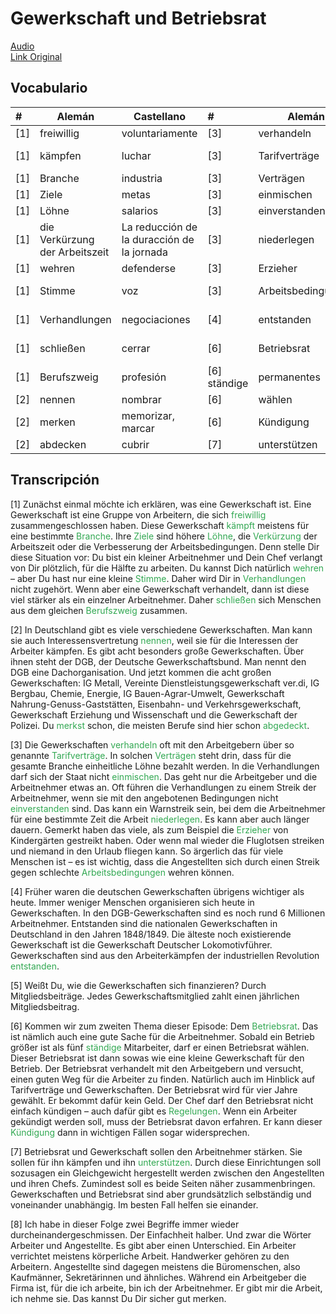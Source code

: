 # Gewerkschaft und Betriebsrat

[Audio](./archivos/sg197.mp3) <br>
[Link Original](https://slowgerman.com/2019/12/10/betriebsrat-gewerkschaft/)

## Vocabulario

| <div style="width:10px">#</div> | Alemán | Castellano | <div style="width:10px">#</div>  | Alemán | Castellano |
| ---- | ---- | ---- | ---- | ---- | ---- |
|[1]| freiwillig | voluntariamente |[3]| verhandeln | negociar|
|[1]| kämpfen | luchar |[3]| Tarifverträge | convenios colectivos|
|[1]| Branche | industria |[3]| Verträgen | contratos|
|[1]| Ziele | metas |[3]| einmischen | interferir |
|[1]| Löhne | salarios |[3]| einverstanden | de acuerdo |
|[1]| die Verkürzung der Arbeitszeit | La reducción de la duracción de la jornada |[3]| niederlegen | renunciar |
|[1]| wehren | defenderse |[3]| Erzieher | educadores
|[1]| Stimme | voz |[3]|Arbeitsbedingungen|Condiciones de trabajo|
|[1]| Verhandlungen | negociaciones |[4]| entstanden| surgido, <br> originado|
|[1]| schließen | cerrar |[6]|Betriebsrat|Comité de empresa|
|[1]| Berufszweig | profesión |[6] ständige | permanentes |
|[2]| nennen | nombrar |[6]| wählen | elegir |
|[2]| merken | memorizar, marcar |[6]| Kündigung | Finalización de contrato|
|[2]| abdecken | cubrir |[7]|unterstützen|apoyar a|

## Transcripción

[1] Zunächst einmal möchte ich erklären, was eine Gewerkschaft ist. Eine Gewerkschaft ist eine Gruppe von Arbeitern, die sich <span style="color:#32a852">freiwillig</span> zusammengeschlossen haben. Diese Gewerkschaft <span style="color:#32a852">kämpft</span> meistens für eine bestimmte <span style="color:#32a852">Branche</span>. Ihre <span style="color:#32a852">Ziele</span> sind höhere <span style="color:#32a852">Löhne</span>, die <span style="color:#32a852">Verkürzung</span> der Arbeitszeit oder die Verbesserung der Arbeitsbedingungen.
Denn stelle Dir diese Situation vor: Du bist ein kleiner Arbeitnehmer und Dein Chef verlangt von Dir plötzlich, für die Hälfte zu arbeiten. Du kannst Dich natürlich <span style="color:#32a852">wehren</span> – aber Du hast nur eine kleine <span style="color:#32a852">Stimme</span>. Daher wird Dir in <span style="color:#32a852">Verhandlungen</span> nicht zugehört. Wenn aber eine Gewerkschaft verhandelt, dann ist diese viel stärker als ein einzelner Arbeitnehmer. Daher <span style="color:#32a852">schließen</span> sich Menschen aus dem gleichen <span style="color:#32a852">Berufszweig</span> zusammen.

[2] In Deutschland gibt es viele verschiedene Gewerkschaften. Man kann sie auch Interessensvertretung <span style="color:#32a852">nennen</span>, weil sie für die Interessen der Arbeiter kämpfen. Es gibt acht besonders große Gewerkschaften. Über ihnen steht der DGB, der Deutsche Gewerkschaftsbund. Man nennt den DGB eine Dachorganisation. Und jetzt kommen die acht großen Gewerkschaften: IG Metall, Vereinte Dienstleistungsgewerkschaft ver.di, IG Bergbau, Chemie, Energie, IG Bauen-Agrar-Umwelt, Gewerkschaft Nahrung-Genuss-Gaststätten, Eisenbahn- und Verkehrsgewerkschaft, Gewerkschaft Erziehung und Wissenschaft und die Gewerkschaft der Polizei. Du <span style="color:#32a852">merkst</span> schon, die meisten Berufe sind hier schon <span style="color:#32a852">abgedeckt</span>.

[3] Die Gewerkschaften <span style="color:#32a852">verhandeln</span> oft mit den Arbeitgebern über so genannte <span style="color:#32a852">Tarifverträge</span>. In solchen <span style="color:#32a852">Verträgen</span> steht drin, dass für die gesamte Branche einheitliche Löhne bezahlt werden. In die Verhandlungen darf sich der Staat nicht <span style="color:#32a852">einmischen</span>. Das geht nur die Arbeitgeber und die Arbeitnehmer etwas an. Oft führen die Verhandlungen zu einem Streik der Arbeitnehmer, wenn sie mit den angebotenen Bedingungen nicht <span style="color:#32a852">einverstanden</span> sind. Das kann ein Warnstreik sein, bei dem die Arbeitnehmer für eine bestimmte Zeit die Arbeit <span style="color:#32a852">niederlegen</span>. Es kann aber auch länger dauern. Gemerkt haben das viele, als zum Beispiel die <span style="color:#32a852">Erzieher</span> von Kindergärten gestreikt haben. Oder wenn mal wieder die Fluglotsen streiken und niemand in den Urlaub fliegen kann. So ärgerlich das für viele Menschen ist – es ist wichtig, dass die Angestellten sich durch einen Streik gegen schlechte <span style="color:#32a852">Arbeitsbedingungen</span> wehren können.

[4] Früher waren die deutschen Gewerkschaften übrigens wichtiger als heute. Immer weniger Menschen organisieren sich heute in Gewerkschaften. In den DGB-Gewerkschaften sind es noch rund 6 Millionen Arbeitnehmer. Entstanden sind die nationalen Gewerkschaften in Deutschland in den Jahren 1848/1849. Die älteste noch existierende Gewerkschaft ist die Gewerkschaft Deutscher Lokomotivführer. Gewerkschaften sind aus den Arbeiterkämpfen der industriellen Revolution <span style="color:#32a852">entstanden</span>.

[5] Weißt Du, wie die Gewerkschaften sich finanzieren? Durch Mitgliedsbeiträge. Jedes Gewerkschaftsmitglied zahlt einen jährlichen Mitgliedsbeitrag.

[6] Kommen wir zum zweiten Thema dieser Episode: Dem <span style="color:#32a852">Betriebsrat</span>. Das ist nämlich auch eine gute Sache für die Arbeitnehmer. Sobald ein Betrieb größer ist als fünf <span style="color:#32a852">ständige</span> Mitarbeiter, darf er einen Betriebsrat wählen. Dieser Betriebsrat ist dann sowas wie eine kleine Gewerkschaft für den Betrieb. Der Betriebsrat verhandelt mit den Arbeitgebern und versucht, einen guten Weg für die Arbeiter zu finden. Natürlich auch im Hinblick auf Tarifverträge und Gewerkschaften. Der Betriebsrat wird für vier Jahre gewählt. Er bekommt dafür kein Geld. Der Chef darf den Betriebsrat nicht einfach kündigen – auch dafür gibt es <span style="color:#32a852">Regelungen</span>. Wenn ein Arbeiter gekündigt werden soll, muss der Betriebsrat davon erfahren. Er kann dieser <span style="color:#32a852">Kündigung</span> dann in wichtigen Fällen sogar widersprechen.

[7] Betriebsrat und Gewerkschaft sollen den Arbeitnehmer stärken. Sie sollen für ihn kämpfen und ihn <span style="color:#32a852">unterstützen</span>. Durch diese Einrichtungen soll sozusagen ein Gleichgewicht hergestellt werden zwischen den Angestellten und ihren Chefs. Zumindest soll es beide Seiten näher zusammenbringen. Gewerkschaften und Betriebsrat sind aber grundsätzlich selbständig und voneinander unabhängig. Im besten Fall helfen sie einander.

[8] Ich habe in dieser Folge zwei Begriffe immer wieder durcheinandergeschmissen. Der Einfachheit halber. Und zwar die Wörter Arbeiter und Angestellte. Es gibt aber einen Unterschied. Ein Arbeiter verrichtet meistens körperliche Arbeit. Handwerker gehören zu den Arbeitern. Angestellte sind dagegen meistens die Büromenschen, also Kaufmänner, Sekretärinnen und ähnliches. Während ein Arbeitgeber die Firma ist, für die ich arbeite, bin ich der Arbeitnehmer. Er gibt mir die Arbeit, ich nehme sie. Das kannst Du Dir sicher gut merken.
